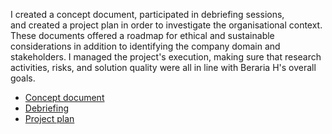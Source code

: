 I created a concept document, participated in debriefing sessions, and created a project plan in order to investigate the organisational context. These documents offered a roadmap for ethical and sustainable considerations in addition to identifying the company domain and stakeholders. I managed the project's execution, making sure that research activities, risks, and solution quality were all in line with Beraria H's overall goals.

* [Concept document](https://git.fhict.nl/I476087/internship_berariah_s5_2023/-/wikis/Concept-document)
* [Debriefing](https://www.canva.com/design/DAFuVYHshKM/id7qFvpRB2HfE2R_1mLO-Q/view?utm_content=DAFuVYHshKM&utm_campaign=designshare&utm_medium=link&utm_source=publishsharelink)
* [Project plan](https://git.fhict.nl/I476087/internship_berariah_s5_2023/-/wikis/uploads/972253c9a573cdac707c83d78c8400b3/Denisa_Coteanu_Project_Plan_BerariaH.pdf)
